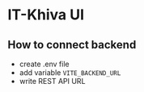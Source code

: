 # IT-Khiva UI 

## How to connect backend
- create .env file
- add variable  ``` VITE_BACKEND_URL ```
- write REST API URL